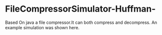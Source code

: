 # FileCompressorSimulator-Huffman-
Based On java a file compressor.It can both compress and decompress.
An example simulation was shown here.

